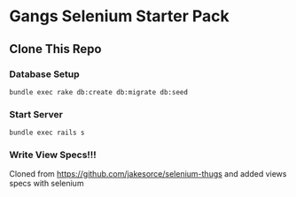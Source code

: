 # Gangs Selenium Starter Pack

## Clone This Repo 

### Database Setup
``bundle exec rake db:create db:migrate db:seed``

### Start Server
``bundle exec rails s``

### Write View Specs!!!

Cloned from https://github.com/jakesorce/selenium-thugs and added views specs with selenium